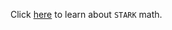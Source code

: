 Click [here](https://github.com/jonas089/stark-math/blob/master/Stark_Math_by_Jonas_Pauli.pdf) to learn about `STARK` math.
